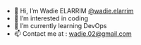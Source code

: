 - 👋 Hi, I’m Wadie ELARRIM [@wadie.elarrim](https://www.linkedin.com/in/welarrim/)
- 👀 I’m interested in coding
- 🌱 I’m currently learning DevOps
- 📫 Contact me at : [wadie.02@gmail.com](mailto:wadie.02@gmail.com)
